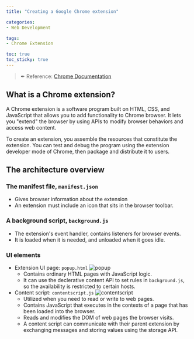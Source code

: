 ```yaml
---
title: "Creating a Google Chrome extension"

categories: 
- Web Development

tags:
- Chrome Extension

toc: true
toc_sticky: true
---
```


> ✒ Reference: [Chrome Documentation](https://developer.chrome.com/docs/extensions/)

## What is a Chrome extension?

A Chrome extension is a software program built on HTML, CSS, and JavaScript that allows you to add functionality to Chrome browser. It lets you "extend" the browser by using APIs to modify browser behaviors and access web content.

To create an extension, you assemble the resources that constitute the extension. You can test and debug the program using the extension developer mode of Chrome, then package and distribute it to users.

## The architecture overview

### The manifest file, `manifest.json`

- Gives browser information about the extension
- An extension must include an icon that sits in the browser toolbar.

### A background script, `background.js`

- The extension's event handler, contains listeners for browser events.
- It is loaded when it is needed, and unloaded when it goes idle.

### UI elements

- Extension UI page: `popup.html`
  ![popup](https://wd.imgix.net/image/BrQidfK9jaQyIHwdw91aVpkPiib2/8oLwFaq0VFIQtw4mcA91.png?auto=format&w=338)
  - Contains ordinary HTML pages with JavaScript logic.
  - It can use the declerative content API to set rules in `background.js`, so the availability is restricted to certain hosts.
- Content script: `contentscript.js`
  ![contentscript](https://wd.imgix.net/image/BrQidfK9jaQyIHwdw91aVpkPiib2/466ftDp0EXB4E1XeaGh0.png?auto=format&w=439)
  - Utilized when you need to read or write to web pages.
  - Contains JavaScript that executes in the contexts of a page that has been loaded into the browser.
  - Reads and modifies the DOM of web pages the browser visits.
  - A content script can communicate with their parent extension by exchanging messages and storing values using the storage API.
